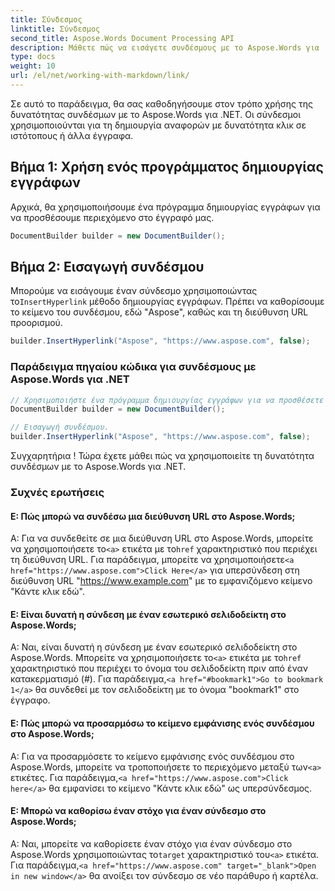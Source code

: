 ```yaml
---
title: Σύνδεσμος
linktitle: Σύνδεσμος
second_title: Aspose.Words Document Processing API
description: Μάθετε πώς να εισάγετε συνδέσμους με το Aspose.Words για .NET. Οδηγός βήμα προς βήμα.
type: docs
weight: 10
url: /el/net/working-with-markdown/link/
---
```


Σε αυτό το παράδειγμα, θα σας καθοδηγήσουμε στον τρόπο χρήσης της δυνατότητας συνδέσμων με το Aspose.Words για .NET. Οι σύνδεσμοι χρησιμοποιούνται για τη δημιουργία αναφορών με δυνατότητα κλικ σε ιστότοπους ή άλλα έγγραφα.

## Βήμα 1: Χρήση ενός προγράμματος δημιουργίας εγγράφων

Αρχικά, θα χρησιμοποιήσουμε ένα πρόγραμμα δημιουργίας εγγράφων για να προσθέσουμε περιεχόμενο στο έγγραφό μας.

```csharp
DocumentBuilder builder = new DocumentBuilder();
```

## Βήμα 2: Εισαγωγή συνδέσμου

 Μπορούμε να εισάγουμε έναν σύνδεσμο χρησιμοποιώντας το`InsertHyperlink` μέθοδο δημιουργίας εγγράφων. Πρέπει να καθορίσουμε το κείμενο του συνδέσμου, εδώ "Aspose", καθώς και τη διεύθυνση URL προορισμού.

```csharp
builder.InsertHyperlink("Aspose", "https://www.aspose.com", false);
```

### Παράδειγμα πηγαίου κώδικα για συνδέσμους με Aspose.Words για .NET


```csharp
// Χρησιμοποιήστε ένα πρόγραμμα δημιουργίας εγγράφων για να προσθέσετε περιεχόμενο στο έγγραφο.
DocumentBuilder builder = new DocumentBuilder();

// Εισαγωγή συνδέσμου.
builder.InsertHyperlink("Aspose", "https://www.aspose.com", false);
```
Συγχαρητήρια ! Τώρα έχετε μάθει πώς να χρησιμοποιείτε τη δυνατότητα συνδέσμων με το Aspose.Words για .NET.


### Συχνές ερωτήσεις

#### Ε: Πώς μπορώ να συνδέσω μια διεύθυνση URL στο Aspose.Words;

 Α: Για να συνδεθείτε σε μια διεύθυνση URL στο Aspose.Words, μπορείτε να χρησιμοποιήσετε το`<a>` ετικέτα με το`href` χαρακτηριστικό που περιέχει τη διεύθυνση URL. Για παράδειγμα, μπορείτε να χρησιμοποιήσετε`<a href="https://www.aspose.com">Click Here</a>` για υπερσύνδεση στη διεύθυνση URL "https://www.example.com" με το εμφανιζόμενο κείμενο "Κάντε κλικ εδώ".

#### Ε: Είναι δυνατή η σύνδεση με έναν εσωτερικό σελιδοδείκτη στο Aspose.Words;

 Α: Ναι, είναι δυνατή η σύνδεση με έναν εσωτερικό σελιδοδείκτη στο Aspose.Words. Μπορείτε να χρησιμοποιήσετε το`<a>` ετικέτα με το`href` χαρακτηριστικό που περιέχει το όνομα του σελιδοδείκτη πριν από έναν κατακερματισμό (#). Για παράδειγμα,`<a href="#bookmark1">Go to bookmark 1</a>` θα συνδεθεί με τον σελιδοδείκτη με το όνομα "bookmark1" στο έγγραφο.

#### Ε: Πώς μπορώ να προσαρμόσω το κείμενο εμφάνισης ενός συνδέσμου στο Aspose.Words;

 Α: Για να προσαρμόσετε το κείμενο εμφάνισης ενός συνδέσμου στο Aspose.Words, μπορείτε να τροποποιήσετε το περιεχόμενο μεταξύ των`<a>` ετικέτες. Για παράδειγμα,`<a href="https://www.aspose.com">Click here</a>` θα εμφανίσει το κείμενο "Κάντε κλικ εδώ" ως υπερσύνδεσμος.

#### Ε: Μπορώ να καθορίσω έναν στόχο για έναν σύνδεσμο στο Aspose.Words;

Α: Ναι, μπορείτε να καθορίσετε έναν στόχο για έναν σύνδεσμο στο Aspose.Words χρησιμοποιώντας το`target` χαρακτηριστικό του`<a>` ετικέτα. Για παράδειγμα,`<a href="https://www.aspose.com" target="_blank">Open in new window</a>` θα ανοίξει τον σύνδεσμο σε νέο παράθυρο ή καρτέλα.